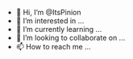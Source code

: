 - 👋 Hi, I’m @ItsPinion
- 👀 I’m interested in ...
- 🌱 I’m currently learning ...
- 💞️ I’m looking to collaborate on ...
- 📫 How to reach me ...

<!---
ItsPinion/ItsPinion is a ✨ special ✨ repository because its `README.md` (this file) appears on your GitHub profile.
You can click the Preview link to take a look at your changes.
--->
